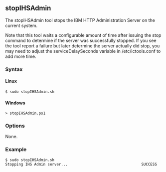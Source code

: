 ## stopIHSAdmin

The stopIHSAdmin tool stops the IBM HTTP Administration Server on the current system.

Note that this tool waits a configurable amount of time after issuing the stop command to determine if the server was 
successfully stopped. If you see the tool report a failure but later determine the server actually did stop, you may need to
adjust the serviceDelaySeconds variable in /etc/ictools.conf to add more time.

### Syntax

#### Linux

```Shell
$ sudo stopIHSAdmin.sh
```

#### Windows

```Shell
> stopIHSAdmin.ps1
```

### Options

None.

### Example

```Shell
$ sudo stopIHSAdmin.sh
Stopping IHS Admin server...                                 SUCCESS
```